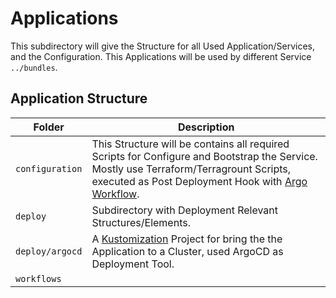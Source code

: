 # Applications

This subdirectory will give the Structure for all Used Application/Services, and the Configuration. This Applications will be used by different Service `../bundles`.

## Application Structure

| **Folder**      | **Description**                                                                                                                                                                                                                            |
|-----------------|--------------------------------------------------------------------------------------------------------------------------------------------------------------------------------------------------------------------------------------------|
| `configuration` | This Structure will be contains all required Scripts for Configure and Bootstrap the Service. Mostly use Terraform/Terragrount Scripts, executed as Post Deployment Hook with [Argo Workflow](https://argoproj.github.io/argo-workflows/). |
| `deploy`        | Subdirectory with Deployment Relevant Structures/Elements.                                                                                                                                                                                 |
| `deploy/argocd` | A [Kustomization](https://github.com/kubernetes-sigs/kustomize) Project for bring the the Application to a Cluster, used ArgoCD as Deployment Tool.                                                                                        |
| `workflows`     |                                                                                                                                                                                                                                            |
